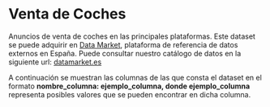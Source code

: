 # Venta de Coches
Anuncios de venta de coches en las principales plataformas. Este dataset se puede adquirir en [Data Market](https://datamarket.es/#venta-de-coches-dataset), plataforma de referencia de datos externos en España. Puede consultar nuestro catálogo de datos en la siguiente url: [datamarket.es](https://datamarket.es/)

A continuación se muestran las columnas de las que consta el dataset en el formato __nombre_columna: ejemplo_columna, donde ejemplo_columna__ representa posibles valores que se pueden encontrar en dicha columna.
